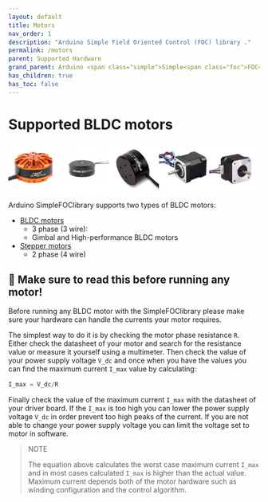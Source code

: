 ```yaml
---
layout: default
title: Motors
nav_order: 1
description: "Arduino Simple Field Oriented Control (FOC) library ."
permalink: /motors
parent: Supported Hardware
grand_parent: Arduino <span class="simple">Simple<span class="foc">FOC</span>library</span>
has_children: true
has_toc: false
---
```


# Supported BLDC motors

<div class="width60">
<img src="extras/Images/mot2.jpg" style="width:20%;display:inline"><img src="extras/Images/bigger.jpg" style="width:20%;display:inline"><img src="extras/Images/mot.jpg" style="width:20%;display:inline"><img src="extras/Images/nema17_2.jpg" style="width:20%;display:inline"><img src="extras/Images/nema17_1.jpg" style="width:20%;display:inline">
</div>

Arduino <span class="simple">Simple<span class="foc">FOC</span>library</span> supports two types of BLDC motors:

- [BLDC motors <i class="fa fa-external-link"></i>](bldc_motors) 
  - 3 phase (3 wire):
  - Gimbal and High-performance BLDC motors
- [Stepper motors <i class="fa fa-external-link"></i>](stepper_motors) 
  - 2 phase (4 wire)

## 📢 Make sure to read this before running any motor!
Before running any BLDC motor with the <span class="simple">Simple<span class="foc">FOC</span>library</span> please make sure your hardware can handle the currents your motor requires. 

The simplest way to do it is by checking the motor phase resistance `R`. Either check the datasheet of your motor and search for the resistance value or measure it yourself using a multimeter. Then check the value of your power supply voltage `V_dc` and once when you have the values you can find the maximum current `I_max` value by calculating:
```cpp
I_max = V_dc/R
```
Finally check the value of the maximum current `I_max` with the datasheet of your driver board. If the `I_max` is too high you can lower the power supply voltage `V_dc` in order prevent too high peaks of the current. If you are not able to change your power supply voltage you can limit the voltage set to motor in software. 
<blockquote class="warning">
    <p class="heading">NOTE</p>
    The equation above calculates the worst case maximum current <code class="highlighter-rouge">I_max</code> and in most cases calculated <code class="highlighter-rouge">I_max</code> is higher than the actual value. Maximum current depends both of the motor hardware such as winding configuration and the control algorithm.  
</blockquote>

